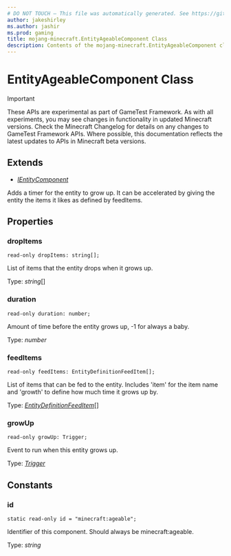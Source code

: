 ```yaml
---
# DO NOT TOUCH — This file was automatically generated. See https://github.com/Mojang/MinecraftApiDocsGenerator to modify descriptions, examples, etc.
author: jakeshirley
ms.author: jashir
ms.prod: gaming
title: mojang-minecraft.EntityAgeableComponent Class
description: Contents of the mojang-minecraft.EntityAgeableComponent class.
---
```

# EntityAgeableComponent Class
>[!IMPORTANT]
>These APIs are experimental as part of GameTest Framework. As with all experiments, you may see changes in functionality in updated Minecraft versions. Check the Minecraft Changelog for details on any changes to GameTest Framework APIs. Where possible, this documentation reflects the latest updates to APIs in Minecraft beta versions.

## Extends
- [*IEntityComponent*](IEntityComponent.md)

Adds a timer for the entity to grow up. It can be accelerated by giving the entity the items it likes as defined by feedItems.

## Properties

### **dropItems**
`read-only dropItems: string[];`

List of items that the entity drops when it grows up.

Type: *string*[]

### **duration**
`read-only duration: number;`

Amount of time before the entity grows up, -1 for always a baby.

Type: *number*

### **feedItems**
`read-only feedItems: EntityDefinitionFeedItem[];`

List of items that can be fed to the entity. Includes 'item' for the item name and 'growth' to define how much time it grows up by.

Type: [*EntityDefinitionFeedItem*](EntityDefinitionFeedItem.md)[]

### **growUp**
`read-only growUp: Trigger;`

Event to run when this entity grows up.

Type: [*Trigger*](Trigger.md)

## Constants

### **id**
`static read-only id = "minecraft:ageable";`

Identifier of this component. Should always be minecraft:ageable.

Type: *string*
